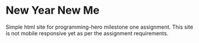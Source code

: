 # New Year New Me
Simple html site for programming-hero milestone one assignment. This site is not mobile responsive yet as per the assignment requirements.
